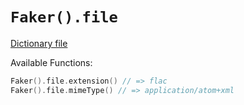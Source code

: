 # `Faker().file`

[Dictionary file](../core/src/main/resources/locales/en/file.yml)

Available Functions:  
```kotlin
Faker().file.extension() // => flac
Faker().file.mimeType() // => application/atom+xml
```
